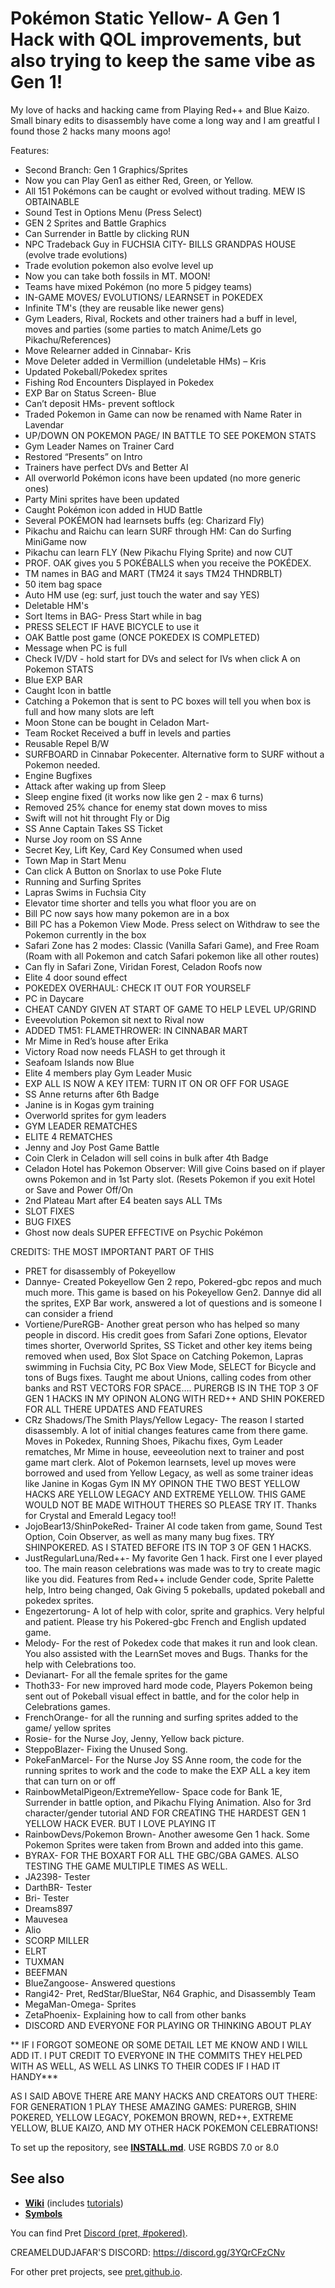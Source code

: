 # Pokémon Static Yellow- A Gen 1 Hack with QOL improvements, but also trying to keep the same vibe as Gen 1!

My love of hacks and hacking came from Playing Red++ and Blue Kaizo. 
Small binary edits to disassembly have come a long way and I am greatful I found those 2 hacks many moons ago!

Features:  
- Second Branch: Gen 1 Graphics/Sprites
- Now you can Play Gen1 as either Red, Green, or Yellow.  
- All 151 Pokémons can be caught or evolved without trading. MEW IS OBTAINABLE  
- Sound Test in Options Menu (Press Select)
- GEN 2 Sprites and Battle Graphics  
- Can Surrender in Battle by clicking RUN  
- NPC Tradeback Guy in FUCHSIA CITY- BILLS GRANDPAS HOUSE (evolve trade evolutions)  
- Trade evolution pokemon also evolve level up  
- Now you can take both fossils in MT. MOON!  
- Teams have mixed Pokémon (no more 5 pidgey teams)  
- IN-GAME MOVES/ EVOLUTIONS/ LEARNSET in POKEDEX  
- Infinite TM's (they are reusable like newer gens)  
- Gym Leaders, Rival, Rockets and other trainers had a buff in level, moves and parties (some parties to match Anime/Lets go Pikachu/References)  
- Move Relearner added in Cinnabar- Kris  
- Move Deleter added in Vermillion (undeletable HMs) – Kris
- Updated Pokeball/Pokedex sprites
- Fishing Rod Encounters Displayed in Pokedex
- EXP Bar on Status Screen- Blue
- Can’t deposit HMs- prevent softlock
- Traded Pokemon in Game can now be renamed with Name Rater in Lavendar
- UP/DOWN ON POKEMON PAGE/ IN BATTLE TO SEE POKEMON STATS
- Gym Leader Names on Trainer Card
- Restored “Presents” on Intro
- Trainers have perfect DVs and Better AI
- All overworld Pokémon icons have been updated (no more generic ones)
- Party Mini sprites have been updated
- Caught Pokémon icon added in HUD Battle
- Several POKÉMON had learnsets buffs (eg: Charizard Fly)
- Pikachu and Raichu can learn SURF through HM: Can do Surfing MiniGame now
- Pikachu can learn FLY (New Pikachu Flying Sprite) and now CUT
- PROF. OAK gives you 5 POKÉBALLS when you receive the POKÉDEX.
- TM names in BAG and MART (TM24 it says TM24 THNDRBLT)
- 50 item bag space
- Auto HM use (eg: surf, just touch the water and say YES)
- Deletable HM's
- Sort Items in BAG- Press Start while in bag
- PRESS SELECT IF HAVE BICYCLE to use it
- OAK Battle post game (ONCE POKEDEX IS COMPLETED)
- Message when PC is full
- Check IV/DV - hold start for DVs and select for IVs when click A on Pokemon STATS
- Blue EXP BAR
- Caught Icon in battle
- Catching a Pokemon that is sent to PC boxes will tell you when box is full and how many slots are left
- Moon Stone can be bought in Celadon Mart-
- Team Rocket Received a buff in levels and parties
- Reusable Repel B/W
- SURFBOARD in Cinnabar Pokecenter. Alternative form to SURF without a Pokemon needed.
- Engine Bugfixes
- Attack after waking up from Sleep
- Sleep engine fixed (it works now like gen 2 - max 6 turns)
- Removed 25% chance for enemy stat down moves to miss
- Swift will not hit throught Fly or Dig
- SS Anne Captain Takes SS Ticket
- Nurse Joy room on SS Anne
- Secret Key, Lift Key, Card Key Consumed when used
- Town Map in Start Menu
- Can click A Button on Snorlax to use Poke Flute
- Running and Surfing Sprites
- Lapras Swims in Fuchsia City
- Elevator time shorter and tells you what floor you are on
- Bill PC now says how many pokemon are in a box
- Bill PC has a Pokemon View Mode. Press select on Withdraw to see the Pokemon currently in the box
- Safari Zone has 2 modes: Classic (Vanilla Safari Game), and Free Roam (Roam with all Pokemon and catch Safari pokemon like all other routes)
- Can fly in Safari Zone, Viridan Forest, Celadon Roofs now
- Elite 4 door sound effect
- POKEDEX OVERHAUL: CHECK IT OUT FOR YOURSELF
- PC in Daycare
- CHEAT CANDY GIVEN AT START OF GAME TO HELP LEVEL UP/GRIND
- Eveevolution Pokemon sit next to Rival now
- ADDED TM51: FLAMETHROWER: IN CINNABAR MART
- Mr Mime in Red’s house after Erika
- Victory Road now needs FLASH to get through it
- Seafoam Islands now Blue
- Elite 4 members play Gym Leader Music
- EXP ALL IS NOW A KEY ITEM: TURN IT ON OR OFF FOR USAGE
- SS Anne returns after 6th Badge
- Janine is in Kogas gym training
- Overworld sprites for gym leaders
- GYM LEADER REMATCHES
- ELITE 4 REMATCHES
- Jenny and Joy Post Game Battle
- Coin Clerk in Celadon will sell coins in bulk after 4th Badge
- Celadon Hotel has Pokemon Observer: Will give Coins based on if player owns Pokemon and in 1st Party slot. (Resets Pokemon if you exit Hotel or Save and Power Off/On
- 2nd Plateau Mart after E4 beaten says ALL TMs
- SLOT FIXES
- BUG FIXES
- Ghost now deals SUPER EFFECTIVE on Psychic Pokémon

CREDITS: THE MOST IMPORTANT PART OF THIS
- PRET for disassembly of Pokeyellow
- Dannye- Created Pokeyellow Gen 2 repo, Pokered-gbc repos and much much more. This game is based on his Pokeyellow Gen2. Dannye did all the sprites, EXP Bar work, answered a lot of questions and is someone I can consider a friend
- Vortiene/PureRGB-  Another great person who has helped so many people in discord. His credit goes from Safari Zone options, Elevator times shorter, Overworld Sprites, SS Ticket and other key items being removed when used, Box Slot Space on Catching Pokemon, Lapras swimming in Fuchsia City, PC Box View Mode, SELECT for Bicycle and tons of Bugs fixes. Taught me about Unions, calling codes from other banks and RST VECTORS FOR SPACE…. PURERGB IS IN THE TOP 3 OF GEN 1 HACKS IN MY OPINON ALONG WITH RED++ AND SHIN POKERED FOR ALL THERE UPDATES AND FEATURES
- CRz Shadows/The Smith Plays/Yellow Legacy- The reason I started disassembly. A lot of initial changes features came from there game. Moves in Pokedex, Running Shoes, Pikachu fixes, Gym Leader rematches, Mr Mime in house, eeveeolution next to trainer and post game mart clerk. Alot of Pokemon learnsets, level up moves were borrowed and used from Yellow Legacy, as well as some trainer ideas like Janine in Kogas Gym IN MY OPINON THE TWO BEST YELLOW HACKS ARE YELLOW LEGACY AND EXTREME YELLOW. THIS GAME WOULD NOT BE MADE WITHOUT THERES SO PLEASE TRY IT. Thanks for Crystal and Emerald Legacy too!!
- JojoBear13/ShinPokeRed- Trainer AI code taken from game, Sound Test Option, Coin Observer, as well as many many bug fixes. TRY SHINPOKERED. AS I STATED BEFORE ITS IN TOP 3 OF GEN 1 HACKS.
- JustRegularLuna/Red++- My favorite Gen 1 hack. First one I ever played too. The main reason celebrations was made was to try to create magic like you did. Features from Red++ include Gender code, Sprite Palette help, Intro being changed, Oak Giving 5 pokeballs, updated pokeball and pokedex sprites.
- Engezertorung- A lot of help with color, sprite and graphics. Very helpful and patient. Please try his Pokered-gbc French and English updated game.
- Melody- For the rest of Pokedex code that makes it run and look clean. You also assisted with the LearnSet moves and Bugs. Thanks for the help with Celebrations too.
- Devianart- For all the female sprites for the game
- Thoth33- For new improved hard mode code, Players Pokemon being sent out of Pokeball visual effect in battle, and for the color help in Celebrations games.
- FrenchOrange- for all the running and surfing sprites added to the game/ yellow sprites
- Rosie- for the Nurse Joy, Jenny, Yellow back picture.
- SteppoBlazer- Fixing the Unused Song.
- PokeFanMarcel- For the Nurse Joy SS Anne room, the code for the running sprites to work and the code to make the EXP ALL a key item that can turn on or off
- RainbowMetalPigeon/ExtremeYellow- Space code for Bank 1E, Surrender in battle option, and Pikachu Flying Animation. Also for 3rd character/gender tutorial AND FOR CREATING THE HARDEST GEN 1 YELLOW HACK EVER. BUT I LOVE PLAYING IT
- RainbowDevs/Pokemon Brown- Another awesome Gen 1 hack. Some Pokemon Sprites were taken from Brown and added into this game.
- BYRAX- FOR THE BOXART FOR ALL THE GBC/GBA GAMES. ALSO TESTING THE GAME MULTIPLE TIMES AS WELL.
- JA2398- Tester
- DarthBR- Tester
- Bri- Tester
- Dreams897
- Mauvesea
- Alio
- SCORP MILLER
- ELRT
- TUXMAN
- BEEFMAN
- BlueZangoose- Answered questions
- Rangi42- Pret, RedStar/BlueStar, N64 Graphic, and Disassembly Team
- MegaMan-Omega- Sprites
- ZetaPhoenix- Explaining how to call from other banks
- DISCORD AND EVERYONE FOR PLAYING OR THINKING ABOUT PLAY

** IF I FORGOT SOMEONE OR SOME DETAIL LET ME KNOW AND I WILL ADD IT. I PUT CREDIT TO EVERYONE IN THE COMMITS THEY HELPED WITH AS WELL, AS WELL AS LINKS TO THEIR CODES IF I HAD IT HANDY***

AS I SAID ABOVE THERE ARE MANY HACKS AND CREATORS OUT THERE: FOR GENERATION 1 PLAY THESE AMAZING GAMES: PURERGB, SHIN POKERED, YELLOW LEGACY, POKEMON BROWN, RED++, EXTREME YELLOW, BLUE KAIZO, AND MY OTHER HACK POKEMON CELEBRATIONS!



To set up the repository, see [**INSTALL.md**](INSTALL.md).
USE RGBDS 7.0 or 8.0


## See also

- [**Wiki**][wiki] (includes [tutorials][tutorials])
- [**Symbols**][symbols]

You can find Pret [Discord (pret, #pokered)](https://discord.gg/d5dubZ3).

CREAMELDUDJAFAR'S DISCORD: https://discord.gg/3YQrCFzCNv

For other pret projects, see [pret.github.io](https://pret.github.io/).

[wiki]: https://github.com/pret/pokeyellow/wiki
[tutorials]: https://github.com/pret/pokeyellow/wiki/Tutorials
[symbols]: https://github.com/pret/pokeyellow/tree/symbols
[ci]: https://github.com/pret/pokeyellow/actions
[ci-badge]: https://github.com/pret/pokeyellow/actions/workflows/main.yml/badge.svg
